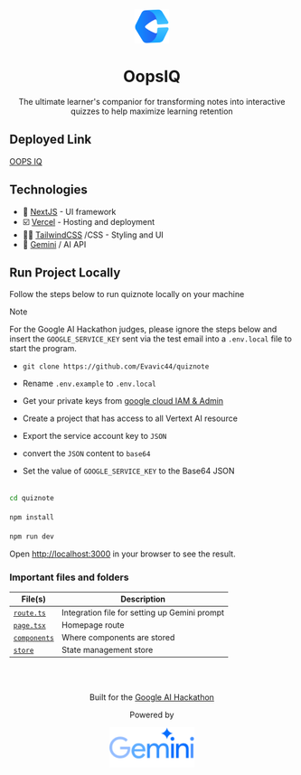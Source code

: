 <div align="center">
<a href="https://oopsiq.onrender.com/"><img src="/public/logo.png" width="60px"></a>
</div>

<div align="center">
<h1>OopsIQ</h1>
<p>The ultimate learner's companior for transforming notes into interactive quizzes to help maximize learning retention</p>
</div>

## Deployed Link
[OOPS IQ](https://oopsiq.onrender.com/)


## Technologies

- 🎯 [NextJS](https://nextjs.org) - UI framework
- ☑️ [Vercel](https://vercel.com) - Hosting and deployment
- 💅🏽 [TailwindCSS](https://tailwindcss.com) /CSS - Styling and UI
- 🤖 [Gemini](https://gemini.google.com) / AI API

## Run Project Locally

Follow the steps below to run quiznote locally on your machine

> [!note]
> For the Google AI Hackathon judges, please ignore the steps below and insert the `GOOGLE_SERVICE_KEY` sent via the test email into a `.env.local` file to start the program.

- `git clone https://github.com/Evavic44/quiznote`

- Rename `.env.example` to `.env.local`
- Get your private keys from [google cloud IAM & Admin](https://cloud.google.com)
- Create a project that has access to all Vertext AI resource
- Export the service account key to `JSON`
- convert the `JSON` content to `base64`
- Set the value of `GOOGLE_SERVICE_KEY` to the Base64 JSON

```bash

cd quiznote

npm install

npm run dev
```

Open [http://localhost:3000](http://localhost:3000) in your browser to see the result.

### Important files and folders

| File(s)                                       | Description                                   |
| --------------------------------------------- | --------------------------------------------- |
| [`route.ts`](./src/app/api/generate/route.ts) | Integration file for setting up Gemini prompt |
| [`page.tsx`](./src/app/page.tsx)              | Homepage route                                |
| [`components`](./src/components/)             | Where components are stored                   |
| [`store`](./src/store/)                       | State management store                        |

<br /><br />

<div align="center">
  <p>Built for the <a href="https://googleai.devpost.com/?ref_feature=challenge&ref_medium=discover">Google AI Hackathon</a></p>
  <p>Powered by</p>
  <a href="https://gemini.google.com"><img src="/public/images/gemini.png" width="150px"></a>
</div>
